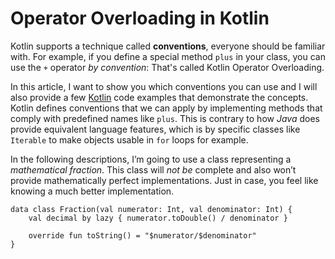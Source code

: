 # Operator Overloading in Kotlin

Kotlin supports a technique called **conventions**, everyone should be familiar with. For example, if you define a special method `plus` in your class, you can use the `+` operator *by convention*: That's called Kotlin Operator Overloading.

In this article, I want to show you which conventions you can use and I will also provide a few [Kotlin](http://kotlinlang.org) code examples that demonstrate the concepts. Kotlin defines conventions that we can apply by implementing methods that comply with predefined names like `plus`. This is contrary to how *Java* does provide equivalent language features, which is by specific classes like `Iterable` to make objects usable in `for` loops for example.

In the following descriptions, I’m going to use a class representing a *mathematical fraction*. This class will *not be*
 complete and also won’t provide mathematically perfect implementations.
 Just in case, you feel like knowing a much better implementation.

```kotli
data class Fraction(val numerator: Int, val denominator: Int) {
    val decimal by lazy { numerator.toDouble() / denominator }

    override fun toString() = "$numerator/$denominator"
}
```



